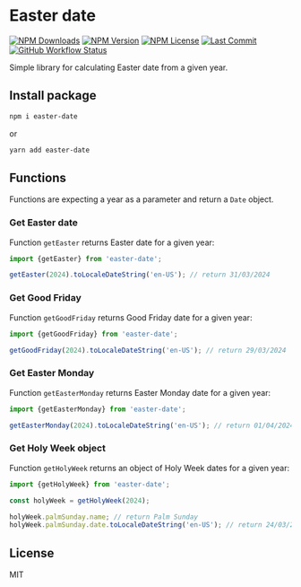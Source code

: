 # Easter date

[![NPM Downloads](https://img.shields.io/npm/dm/easter-date?style=for-the-badge)](https://www.npmjs.com/package/easter-date)
[![NPM Version](https://img.shields.io/npm/v/easter-date?style=for-the-badge)](https://www.npmjs.com/package/easter-date)
[![NPM License](https://img.shields.io/npm/l/easter-date?style=for-the-badge)](https://github.com/OzzyCzech/easter-date/blob/main/LICENSE)
[![Last Commit](https://img.shields.io/github/last-commit/OzzyCzech/easter-date?style=for-the-badge)](https://github.com/OzzyCzech/easter-date/commits/main)
[![GitHub Workflow Status](https://img.shields.io/github/actions/workflow/status/OzzyCzech/easter-date/main.yml?style=for-the-badge)](https://github.com/OzzyCzech/easter-date/actions)

Simple library for calculating Easter date from a given year.

## Install package

```bash
npm i easter-date
```

or

```bash
yarn add easter-date
```

## Functions

Functions are expecting a year as a parameter and return a `Date` object.

### Get Easter date

Function `getEaster` returns Easter date for a given year:

```javascript
import {getEaster} from 'easter-date';

getEaster(2024).toLocaleDateString('en-US'); // return 31/03/2024
```

### Get Good Friday

Function `getGoodFriday` returns Good Friday date for a given year:

```javascript
import {getGoodFriday} from 'easter-date';

getGoodFriday(2024).toLocaleDateString('en-US'); // return 29/03/2024
```

### Get Easter Monday

Function `getEasterMonday` returns Easter Monday date for a given year:

```javascript
import {getEasterMonday} from 'easter-date';

getEasterMonday(2024).toLocaleDateString('en-US'); // return 01/04/2024
```

### Get Holy Week object

Function `getHolyWeek` returns an object of Holy Week dates for a given year:

```javascript
import {getHolyWeek} from 'easter-date';

const holyWeek = getHolyWeek(2024);

holyWeek.palmSunday.name; // return Palm Sunday
holyWeek.palmSunday.date.toLocaleDateString('en-US'); // return 24/03/2024
```

## License

MIT